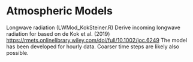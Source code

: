 # Atmospheric Models

Longwave radiation (LWMod_KokSteiner.R)
Derive incoming longwave radiation for based on  de Kok et al. (2019)  https://rmets.onlinelibrary.wiley.com/doi/full/10.1002/joc.6249 The model has been developed for hourly data. Coarser time steps are likely also possible.
